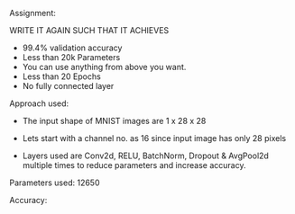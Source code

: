 Assignment:

WRITE IT AGAIN SUCH THAT IT ACHIEVES
* 99.4% validation accuracy
* Less than 20k Parameters
* You can use anything from above you want. 
* Less than 20 Epochs
* No fully connected layer


Approach used:

* The input shape of MNIST images are 1 x 28 x 28

* Lets start with a channel no. as 16 since input image has only 28 pixels

* Layers used are Conv2d, RELU, BatchNorm, Dropout & AvgPool2d multiple times to reduce parameters and increase accuracy.


Parameters used: 12650

Accuracy: 
